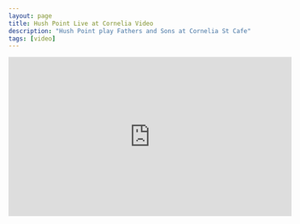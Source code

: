 ```yaml
---
layout: page
title: Hush Point Live at Cornelia Video
description: "Hush Point play Fathers and Sons at Cornelia St Cafe"
tags: [video]
---
```


<div class="embed-responsive embed-responsive-16by9"><iframe width="560" height="315" src="https://www.youtube.com/embed/hksK4HC0h5M" frameborder="0" allowfullscreen></iframe></div>